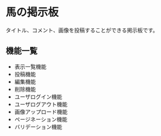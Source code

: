 # 馬の掲示板
タイトル、コメント、画像を投稿することができる掲示板です。

## 機能一覧
- 表示一覧機能
- 投稿機能
- 編集機能
- 削除機能
- ユーザログイン機能
- ユーザログアウト機能
- 画像アップロード機能
- ページネーション機能
- バリデーション機能
